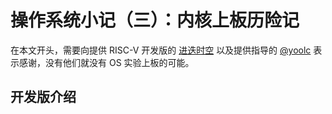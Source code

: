# 操作系统小记（三）：内核上板历险记

在本文开头，需要向提供 RISC-V 开发版的 [进迭时空](https://www.spacemit.com/) 以及提供指导的 [@yoolc](https://github.com/YooLc) 表示感谢，没有他们就没有 OS 实验上板的可能。

## 开发版介绍
